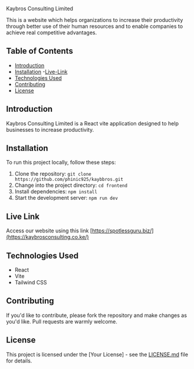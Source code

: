 Kaybros Consulting Limited

This is a website which helps organizations to increase their productivity through better use of their human resources and to enable companies to achieve real competitive advantages.


## Table of Contents

- [Introduction](#introduction)
- [Installation](#installation)
-[Live-Link](#live-link)
- [Technologies Used](#technologies-used)
- [Contributing](#contributing)
- [License](#license)

## Introduction

Kaybros Consulting Limited  is a React vite application designed to help businesses to increase productivity.



## Installation

To run this project locally, follow these steps:

1. Clone the repository: `git clone https://github.com/phinic925/kaybbros.git`
2. Change into the project directory: `cd frontend`
3. Install dependencies: `npm install`
4. Start the development server: `npm run dev`
## Live Link
Access our website using this link [https://spotlessguru.biz/](https://kaybrosconsulting.co.ke/)

## Technologies Used

- React
- Vite
- Tailwind CSS


## Contributing

If you'd like to contribute, please fork the repository and make changes as you'd like. Pull requests are warmly welcome.

## License

This project is licensed under the [Your License] - see the [LICENSE.md](LICENSE.md) file for details.

